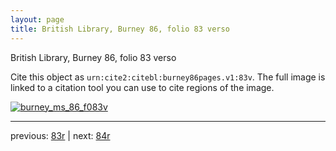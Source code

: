 ```yaml
---
layout: page
title: British Library, Burney 86, folio 83 verso
---
```


British Library, Burney 86, folio 83 verso

Cite this object as `urn:cite2:citebl:burney86pages.v1:83v`.  The full image is linked to a citation tool you can use to cite regions of the image.

[![burney_ms_86_f083v](http://www.homermultitext.org/iipsrv?IIIF=/project/homer/pyramidal/deepzoom/citebl/burney86imgs/v1/burney_ms_86_f083v.tif/full/800,/0/default.jpg)](http://www.homermultitext.org/ict2/?urn=urn:cite2:citebl:burney86imgs.v1:burney_ms_86_f083v) 

---

previous:  [83r](../83r/) | next: [84r](../84r/)